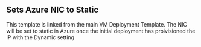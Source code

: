 ## Sets Azure NIC to Static

This template is linked from the main VM Deployment Template.  The NIC will be set to static in Azure once the initial deployment has proivisioned the IP with the Dynamic setting
